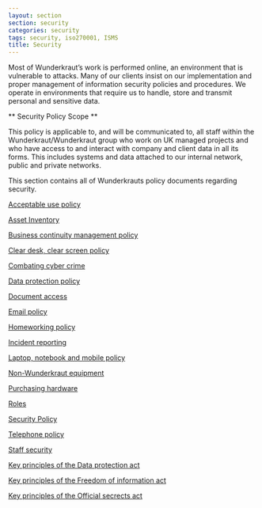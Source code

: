 ```yaml
---
layout: section
section: security
categories: security
tags: security, iso270001, ISMS
title: Security
---
```


Most of Wunderkraut’s work is performed online, an environment that is vulnerable to attacks. Many of our clients insist on our implementation and proper management of information security policies and procedures. We operate in environments that require us to handle, store and transmit personal and sensitive data.

** Security Policy Scope **

This policy is applicable to, and will be communicated to, all staff within the Wunderkraut/Wunderkraut group who work on UK managed projects and who have access to and interact with company and client data in all its forms. This includes systems and data attached to our internal network, public and private networks.

This section contains all of Wunderkrauts policy documents regarding security.

[Acceptable use policy](/working-at-wunderkraut/acceptable-use-policy)

[Asset Inventory](/working-at-wunderkraut/asset-inventory)

[Business continuity management policy](/working-at-wunderkraut/security/business-continuity-management)

[Clear desk, clear screen policy](/working-at-wunderkraut/security/clear-desk-clear-screen)

[Combating cyber crime](/working-at-wunderkraut/security/cyber-crime)

[Data protection policy](/working-at-wunderkraut/security/data-policy)

[Document access](/working-at-wunderkraut/security/document-access)

[Email policy](/working-at-wunderkraut/security/email-policy)

[Homeworking policy](/working-at-wunderkraut/security/homeworking-policy)

[Incident reporting](/working-at-wunderkraut/security/incident-reporting)

[Laptop, notebook and mobile policy](/working-at-wunderkraut/security/laptop-notebook-policy)

[Non-Wunderkraut equipment](/working-at-wunderkraut/security/non-Wunderkraut-equipment)

[Purchasing hardware](/working-at-wunderkraut/security/hardware-policy)

[Roles](/security/roles/)

[Security Policy](/working-at-wunderkraut/security/security-policy/)

[Telephone policy](/working-at-wunderkraut/security/telephone-policy)

[Staff security](/working-at-wunderkraut/security/staff-security)

[Key principles of the Data protection act](/working-at-wunderkraut/security/data-protection-act-key-principles)

[Key principles of the Freedom of information act](/working-at-wunderkraut/security/freedom-of-information-key-principles)

[Key principles of the Official secrects act](/working-at-wunderkraut/security/official-secrets-act-key-principles/)
